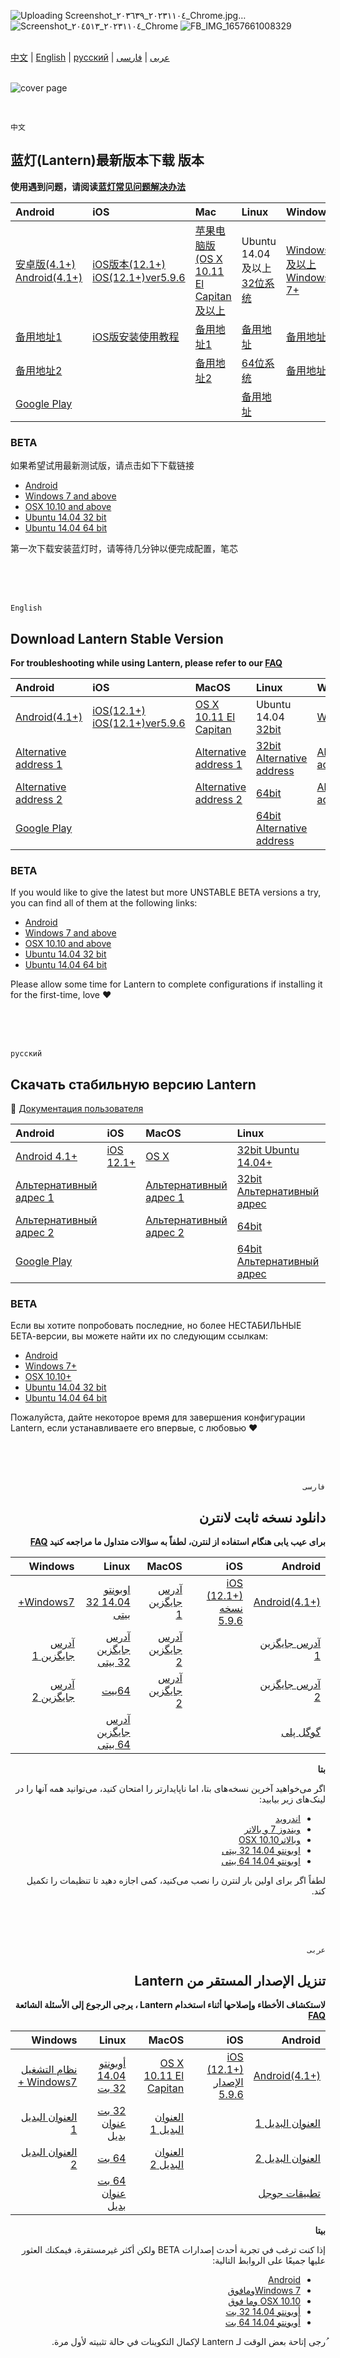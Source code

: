 ![Uploading Screenshot_٢٠٢٣١١٠٤_٢٠٣٦٣٩_Chrome.jpg…]()
![Screenshot_٢٠٢٣١١٠٤_٢٠٤٥١٣_Chrome](https://github.com/AADSTS5002000h/lantern/assets/149892963/097daaf3-d141-4326-8ef8-2fbcd3ab1c76)
![FB_IMG_1657661008329](https://github.com/AADSTS5002000h/lantern/assets/149892963/eb272021-c232-49e2-8f21-1ce61dfd298c)
<br>
<br>

[中文](#蓝灯lantern最新版本下载-版本) | [English](#download-lantern-stable-version) | [русский](#скачать-стабильную-версию-lantern) | [عربى](#تنزيل-الإصدار-المستقر-من-lantern) | [فارسی](#دانلود-نسخه-ثابت-لانترن)
<br>
<br>

![cover page](cover_page.png)
<br>
<br>

```

中文

```
## 蓝灯(Lantern)最新版本下载 版本

**使用遇到问题，请阅读[蓝灯常见问题解决办法](https://github.com/getlantern/lantern/wiki)**

| Android |  iOS  | Mac | Linux | Windows |
|:------|:------|:------|:------| :------|
| [安卓版(4.1+) Android(4.1+)](https://gitlab.com/getlantern/lantern-binaries-mirror/-/raw/master/lantern-installer.apk)   | [iOS版本(12.1+) iOS(12.1+)ver5.9.6](https://apps.apple.com/app/id1457872372?l=zh_cn) | [苹果电脑版(OS X 10.11 El Capitan及以上](https://gitlab.com/getlantern/lantern-binaries-mirror/-/raw/master/lantern-installer.dmg) | Ubuntu 14.04及以上 [32位系统](https://github.com/getlantern/lantern-binaries/raw/main/lantern-installer-32-bit.deb) | [Windows7及以上 Windows 7+](https://gitlab.com/getlantern/lantern-binaries-mirror/-/raw/master/lantern-installer.exe) |
| [备用地址1](https://s3.amazonaws.com/lantern/lantern-installer.apk)    |  [iOS版安装使用教程](https://github.com/getlantern/lantern/wiki/%E8%93%9D%E7%81%AFiOS%E5%AE%89%E8%A3%85%E4%BD%BF%E7%94%A8%E6%95%99%E7%A8%8B) | [备用地址1](https://s3.amazonaws.com/lantern/lantern-installer.dmg)  |   [备用地址](https://s3.amazonaws.com/lantern/lantern-installer-32-bit.deb) | [备用地址1](https://s3.amazonaws.com/lantern/lantern-installer.exe)  |
| [备用地址2](https://github.com/getlantern/lantern-binaries/raw/main/lantern-installer.apk)   |  |    [备用地址2](https://github.com/getlantern/lantern-binaries/raw/main/lantern-installer.dmg) |    [64位系统](https://github.com/getlantern/lantern-binaries/raw/main/lantern-installer-64-bit.deb) | [备用地址2](https://github.com/getlantern/lantern-binaries/raw/main/lantern-installer.exe) |
| [Google Play](https://play.google.com/store/apps/details?id=org.getlantern.lantern)   |  |     |    [备用地址](https://s3.amazonaws.com/lantern/lantern-installer-64-bit.deb) |

### **BETA**

如果希望试用最新测试版，请点击如下下载链接
- [Android](https://github.com/getlantern/lantern-binaries/raw/main/lantern-installer-preview.apk)
- [Windows 7 and above](https://github.com/getlantern/lantern-binaries/raw/main/lantern-installer-preview.exe)
- [OSX 10.10 and above](https://github.com/getlantern/lantern-binaries/raw/main/lantern-installer-preview.dmg)
- [Ubuntu 14.04 32 bit](https://github.com/getlantern/lantern-binaries/raw/main/lantern-installer-preview-32-bit.deb)
- [Ubuntu 14.04 64 bit](https://github.com/getlantern/lantern-binaries/raw/main/lantern-installer-preview-64-bit.deb)

第一次下载安装蓝灯时，请等待几分钟以便完成配置，笔芯
<br>
<br>
<br>
<br>


```

English

```
## Download Lantern Stable Version

**For troubleshooting while using Lantern, please refer to our [FAQ](https://github.com/getlantern/lantern/wiki)**


| Android |  iOS  | MacOS | Linux | Windows |
|:------|:------|:------|:------| :------|
| [Android(4.1+)](https://gitlab.com/getlantern/lantern-binaries-mirror/-/raw/master/lantern-installer.apk)   | [iOS(12.1+) iOS(12.1+)ver5.9.6](https://apps.apple.com/app/id1457872372?l=zh_cn) | [OS X 10.11 El Capitan](https://gitlab.com/getlantern/lantern-binaries-mirror/-/raw/master/lantern-installer.dmg) | Ubuntu 14.04 [32bit](https://github.com/getlantern/lantern-binaries/raw/main/lantern-installer-32-bit.deb) | [Windows7+](https://gitlab.com/getlantern/lantern-binaries-mirror/-/raw/master/lantern-installer.exe) |
| [Alternative address 1](https://s3.amazonaws.com/lantern/lantern-installer.apk)    |  | [Alternative address 1](https://s3.amazonaws.com/lantern/lantern-installer.dmg)  |   [32bit Alternative address](https://s3.amazonaws.com/lantern/lantern-installer-32-bit.deb) | [Alternative address 1](https://s3.amazonaws.com/lantern/lantern-installer.exe)  |
| [Alternative address 2](https://github.com/getlantern/lantern-binaries/raw/main/lantern-installer.apk)   |  |    [Alternative address 2](https://github.com/getlantern/lantern-binaries/raw/main/lantern-installer.dmg) |    [64bit](https://github.com/getlantern/lantern-binaries/raw/main/lantern-installer-64-bit.deb) | [Alternative address 2](https://github.com/getlantern/lantern-binaries/raw/main/lantern-installer.exe) |
| [Google Play](https://play.google.com/store/apps/details?id=org.getlantern.lantern)   |  |     |    [64bit Alternative address](https://s3.amazonaws.com/lantern/lantern-installer-64-bit.deb) |

### **BETA**

If you would like to give the latest but more UNSTABLE BETA versions a try, you can find all of them at the following links:
- [Android](https://github.com/getlantern/lantern-binaries/raw/main/lantern-installer-preview.apk)
- [Windows 7 and above](https://github.com/getlantern/lantern-binaries/raw/main/lantern-installer-preview.exe)
- [OSX 10.10 and above](https://github.com/getlantern/lantern-binaries/raw/main/lantern-installer-preview.dmg)
- [Ubuntu 14.04 32 bit](https://github.com/getlantern/lantern-binaries/raw/main/lantern-installer-preview-32-bit.deb)
- [Ubuntu 14.04 64 bit](https://github.com/getlantern/lantern-binaries/raw/main/lantern-installer-preview-64-bit.deb)

Please allow some time for Lantern to complete configurations if installing it for the first-time, love ❤️
<br>
<br>
<br>
<br>


```

русский

```

## Скачать стабильную версию Lantern
📌  [Документация пользователя](https://github.com/getlantern/lantern/blob/kr/cleanup_plus_docs/docs/desktop_ru.pdf)

| Android |  iOS  | MacOS | Linux | Windows |
|:------|:------|:------|:------| :------|
| [Android 4.1+](https://gitlab.com/getlantern/lantern-binaries-mirror/-/raw/master/lantern-installer.apk)   | [iOS 12.1+](https://apps.apple.com/ru/app/%E8%93%9D%E7%81%AF-lantern-%E7%A7%92%E6%9D%80vpn/id1457872372) | [OS X](https://gitlab.com/getlantern/lantern-binaries-mirror/-/raw/master/lantern-installer.dmg) | [32bit Ubuntu 14.04+](https://github.com/getlantern/lantern-binaries/raw/main/lantern-installer-32-bit.deb) | [Windows 7+](https://gitlab.com/getlantern/lantern-binaries-mirror/-/raw/master/lantern-installer.exe)  |
| [Альтернативный адрес 1](https://s3.amazonaws.com/lantern/lantern-installer.apk)   |  |[Альтернативный адрес 1](https://s3.amazonaws.com/lantern/lantern-installer.dmg)  | [32bit Альтернативный адрес](https://s3.amazonaws.com/lantern/lantern-installer-32-bit.deb) | [Альтернативный адрес 1](https://s3.amazonaws.com/lantern/lantern-installer.exe) |
| [Альтернативный адрес 2](https://github.com/getlantern/lantern-binaries/raw/main/lantern-installer.apk) |  |[Альтернативный адрес 2](https://github.com/getlantern/lantern-binaries/raw/main/lantern-installer.dmg)  | [64bit](https://github.com/getlantern/lantern-binaries/raw/main/lantern-installer-64-bit.deb) | [Альтернативный адрес 2](https://github.com/getlantern/lantern-binaries/raw/main/lantern-installer.exe) |
| [Google Play](https://play.google.com/store/apps/details?id=org.getlantern.lantern)  |  |  | [64bit Альтернативный адрес](https://s3.amazonaws.com/lantern/lantern-installer-64-bit.deb) |   |

### **BETA**

Если вы хотите попробовать последние, но более НЕСТАБИЛЬНЫЕ БЕТА-версии, вы можете найти их по следующим ссылкам:
- [Android](https://github.com/getlantern/lantern-binaries/raw/main/lantern-installer-preview.apk)
- [Windows 7+](https://github.com/getlantern/lantern-binaries/raw/main/lantern-installer-preview.exe)
- [OSX 10.10+](https://github.com/getlantern/lantern-binaries/raw/main/lantern-installer-preview.dmg)
- [Ubuntu 14.04 32 bit](https://github.com/getlantern/lantern-binaries/raw/main/lantern-installer-preview-32-bit.deb)
- [Ubuntu 14.04 64 bit](https://github.com/getlantern/lantern-binaries/raw/main/lantern-installer-preview-64-bit.deb)

Пожалуйста, дайте некоторое время для завершения конфигурации Lantern, если устанавливаете его впервые, с любовью ❤️
<br>
<br>
<br>
<br>


<div dir="rtl", style="text-align: right">

```

فارسی

```

## دانلود نسخه ثابت لانترن

**برای عیب یابی هنگام استفاده از لنترن، لطفاً به سؤالات متداول ما مراجعه کنید  [FAQ](https://getlantern.org/faq/index.html)**


| Android |  iOS  | MacOS | Linux | Windows |
|------:|------:|------:|------:| ------:|
| [Android(4.1+)](https://gitlab.com/getlantern/lantern-binaries-mirror/-/raw/master/lantern-installer.apk)   | [iOS (12.1+) نسخه 5.9.6](https://apps.apple.com/app/id1457872372?l=zh_cn) | [آدرس جایگزین 1](https://gitlab.com/getlantern/lantern-binaries-mirror/-/raw/master/lantern-installer.dmg) | [اوبونتو 14.04 32 بیتی](https://github.com/getlantern/lantern-binaries/raw/main/lantern-installer-32-bit.deb) | [Windows7+](https://gitlab.com/getlantern/lantern-binaries-mirror/-/raw/master/lantern-installer.exe) |
| [آدرس جایگزین 1](https://s3.amazonaws.com/lantern/lantern-installer.apk)    |  | [آدرس جایگزین 2](https://s3.amazonaws.com/lantern/lantern-installer.dmg)  |   [آدرس جایگزین 32 بیتی](https://s3.amazonaws.com/lantern/lantern-installer-32-bit.deb) | [آدرس جایگزین 1](https://s3.amazonaws.com/lantern/lantern-installer.exe)  |
| [آدرس جایگزین 2](https://github.com/getlantern/lantern-binaries/raw/main/lantern-installer.apk)   |  |    [آدرس جایگزین 2](https://github.com/getlantern/lantern-binaries/raw/main/lantern-installer.dmg) |    [64بیت](https://github.com/getlantern/lantern-binaries/raw/main/lantern-installer-64-bit.deb) | [آدرس جایگزین 2](https://github.com/getlantern/lantern-binaries/raw/main/lantern-installer.exe) |
| [گوگل پلی](https://play.google.com/store/apps/details?id=org.getlantern.lantern)   |  |     |    [آدرس جایگزین 64 بیتی](https://s3.amazonaws.com/lantern/lantern-installer-64-bit.deb) |

**بتا**

اگر می‌خواهید آخرین نسخه‌های بتا، اما ناپایدارتر را امتحان کنید، می‌توانید همه آنها را در لینک‌های زیر بیابید:
- [اندروید](https://github.com/getlantern/lantern-binaries/raw/main/lantern-installer-preview.apk)
- [ویندوز 7 و بالاتر](https://github.com/getlantern/lantern-binaries/raw/main/lantern-installer-preview.exe)
- [ وبالاترOSX 10.10   ](https://github.com/getlantern/lantern-binaries/raw/main/lantern-installer-preview.dmg)
- [اوبونتو 14.04 32 بیتی](https://github.com/getlantern/lantern-binaries/raw/main/lantern-installer-preview-32-bit.deb)
- [اوبونتو 14.04 64 بیتی](https://github.com/getlantern/lantern-binaries/raw/main/lantern-installer-preview-64-bit.deb)

لطفاً اگر  برای اولین بار لنترن را نصب می‌کنید، کمی اجازه دهید تا تنظیمات را تکمیل کند.
<br>
<br>
<br>
<br>


```

عربى

```
## تنزيل الإصدار المستقر من Lantern

**لاستكشاف الأخطاء وإصلاحها أثناء استخدام Lantern ، يرجى الرجوع إلى الأسئلة الشائعة [FAQ](https://getlantern.org/faq/index.html)**


| Android |  iOS  | MacOS | Linux | Windows |
|------:|------:|------:|------:| ------:|
| [Android(4.1+)](https://gitlab.com/getlantern/lantern-binaries-mirror/-/raw/master/lantern-installer.apk)   | [iOS (12.1+) الإصدار 5.9.6](https://apps.apple.com/app/id1457872372?l=zh_cn) | [OS X 10.11 El Capitan](https://gitlab.com/getlantern/lantern-binaries-mirror/-/raw/master/lantern-installer.dmg) | [أوبونتو 14.04 32 بت](https://github.com/getlantern/lantern-binaries/raw/main/lantern-installer-32-bit.deb) | [نظام التشغيل Windows7 +](https://gitlab.com/getlantern/lantern-binaries-mirror/-/raw/master/lantern-installer.exe) |
| [العنوان البديل 1](https://s3.amazonaws.com/lantern/lantern-installer.apk)    |  | [العنوان البديل 1](https://s3.amazonaws.com/lantern/lantern-installer.dmg)  |   [32 بت عنوان بديل](https://s3.amazonaws.com/lantern/lantern-installer-32-bit.deb) | [العنوان البديل 1](https://s3.amazonaws.com/lantern/lantern-installer.exe)  |
| [العنوان البديل 2](https://github.com/getlantern/lantern-binaries/raw/main/lantern-installer.apk)   |  |    [العنوان البديل 2](https://github.com/getlantern/lantern-binaries/raw/main/lantern-installer.dmg) |    [64 بت](https://github.com/getlantern/lantern-binaries/raw/main/lantern-installer-64-bit.deb) | [العنوان البديل 2](https://github.com/getlantern/lantern-binaries/raw/main/lantern-installer.exe) |
| [تطبيقات جوجل](https://play.google.com/store/apps/details?id=org.getlantern.lantern)   |  |     |    [64 بت عنوان بديل](https://s3.amazonaws.com/lantern/lantern-installer-64-bit.deb) |

**بيتا**

إذا كنت ترغب في تجربة أحدث إصدارات BETA ولكن أكثر غيرمستقرة، فيمكنك العثور عليها جميعًا على الروابط التالية:
- [Android](https://github.com/getlantern/lantern-binaries/raw/main/lantern-installer-preview.apk)
- [ Windows 7ومافوق](https://github.com/getlantern/lantern-binaries/raw/main/lantern-installer-preview.exe)
- [OSX 10.10 وما فوق](https://github.com/getlantern/lantern-binaries/raw/main/lantern-installer-preview.dmg)
- [أوبونتو 14.04 32 بت](https://github.com/getlantern/lantern-binaries/raw/main/lantern-installer-preview-32-bit.deb)
- [أوبونتو 14.04 64 بت](https://github.com/getlantern/lantern-binaries/raw/main/lantern-installer-preview-64-bit.deb)

ُرجى إتاحة بعض الوقت لـ Lantern لإكمال التكوينات في حالة تثبيته لأول مرة.

</div>

<br>
<br>
<br>
<br>
